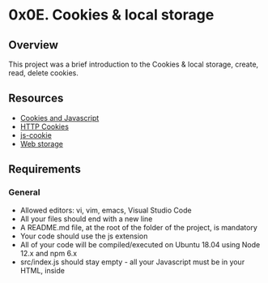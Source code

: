 # 0x0E. Cookies & local storage

## Overview
This project was a brief introduction to the Cookies & local storage, create, read, delete cookies.

## Resources
* [Cookies and Javascript](https://www.w3schools.com/js/js_cookies.asp)
* [HTTP Cookies](https://developer.mozilla.org/en-US/docs/Web/HTTP/Cookies)
* [js-cookie](https://github.com/js-cookie/js-cookie)
* [Web storage](https://www.w3schools.com/html/html5_webstorage.asp)


## Requirements
### General
* Allowed editors: vi, vim, emacs, Visual Studio Code
* All your files should end with a new line
* A README.md file, at the root of the folder of the project, is mandatory
* Your code should use the js extension
* All of your code will be compiled/executed on Ubuntu 18.04 using Node 12.x and npm 6.x
* src/index.js should stay empty - all your Javascript must be in your HTML, inside <script> tag

## Learning Objectives
* Understand how to create cookies using Javascript
* Learn how to set specific settings for the cookie
* Learn how to read cookies with Javascript
* How to use js-cookie for easy cookie manipulation
* How to use the browser web storage
* The differences between local storage and session storage


## Tasks
### Mandatory
**[0-index.html](0-index.html)** - Lexical scoping and welcome message .
```
juangraram@juangraram: 
```
**[1-index.html](1-index.html)** - Closure Scope Chain.
```
juangraram@juangraram:

```
**[2-index.html](2-index.html)** - function named welcomeMessage.
```
juangraram@juangraram:

```
**[3-index.html](3-index.html)** - function named createClassRoom.
```
juangraram@juangraram:

```
**[4-index.html](4-index.html)** - function divideBy.
```
juangraram@juangraram:

```
**[5-index.html](5-index.html)** - function named changeMode.
```
juangraram@juangraram:

```
**[6-index.html](6-index.html)** - module named studentHogwarts.
```
juangraram@juangraram:

```
**[7-index.html](7-index.html)** - Stack order and setTimeout.
```
juangraram@juangraram:

```

2021 - All programs written by Juan Granada ([@juangraram](https://twitter.com/JuanGraRam))

